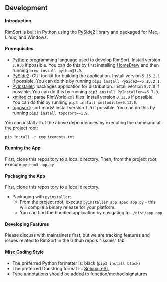 ## Development

#### Introduction

RimSort is built in Python using the [PySide2](https://pypi.org/project/PySide2/) library and packaged for Mac, Linux, and Windows.

#### Prerequisites

* [Python](https://www.python.org/): programming language used to develop RimSort. Install version `3.9.6` if possible. You can do this by first installing [HomeBrew](https://docs.brew.sh/Installation) and then running `brew install python@3.9`.
* [PySide2](https://pypi.org/project/PySide2/): GUI toolkit for building the application. Install version `5.15.2.1` if possible. You can do this by running `pip3 install PySide2==5.15.2.1`.
* [PyInstaller](https://pyinstaller.org/en/stable/): packages application for distribution. Install version `5.7.0` if possible. You can do this by running `pip3 install PyInstaller==5.7.0`.
* [xmltodict](https://pypi.org/project/xmltodict/): parse RimWorld `xml` files. Install version `0.13.0` if possible. You can do this by running `pip3 install xmltodict==0.13.0`.
* [toposort](https://pypi.org/project/toposort/): sort mods! Install version `1.9` if possible. You can do this by running `pip3 install toposort==1.9`.

You can install all of the above dependencies by executing the command at the project root: 

`pip install -r requirements.txt`

#### Running the App

First, clone this repository to a local directory.
Then, from the project root, execute `python3 app.py`

#### Packaging the App

First, clone this repository to a local directory.

* Packaging with `pyinstaller`: 
    * From the project root, execute `pyinstaller app.spec app.py` - this will compile a binary release for your platform.
    * You can find the bundled application by navigating to `./dist/app.app`

#### Developing Features

Please discuss with maintainers first, but we are tracking features and issues related to RimSort in the Github repo's "Issues" tab

#### Misc Coding Style

* The preferred Python formatter is: black (`pip3 install black`)
* The preferred Docstring format is: [Sphinx reST](https://sphinx-rtd-tutorial.readthedocs.io/en/latest/docstrings.html)
* Type annotations should be added to function/method signatures
